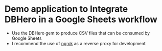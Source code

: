 Demo application to Integrate DBHero in a Google Sheets workflow
================================================================


* Use the DBHero gem to produce CSV files that can be consumed by Google Sheets
* I recommend the use of [ngrok](https://ngrok.com/) as a reverse proxy for development
